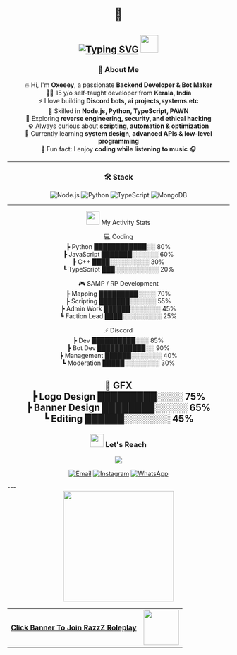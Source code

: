 <div align="center">

# 👋  
[![Typing SVG](https://readme-typing-svg.herokuapp.com?font=Fira+Code&pause=1000&color=00F7F7&center=true&vCenter=true&width=435&lines=I'm+Oxeeey+;Developer+%7C+Bot+Maker;Fullstack+Dev+Enthusiast)](https://git.io/typing-svg)
<img src="https://cdn.discordapp.com/emojis/1347091645279240253.gif" width="40" />
---

### 🚀 About Me  
🔥 Hi, I'm **Oxeeey**, a passionate **Backend Developer & Bot Maker**  
👨‍💻 15 y/o self-taught developer from **Kerala, India**  
⚡ I love building **Discord bots, ai projects,systems.etc**  
🔨 Skilled in **Node.js, Python, TypeScript, PAWN**  
🔐 Exploring **reverse engineering, security, and ethical hacking**  
⚙️ Always curious about **scripting, automation & optimization**  
🌱 Currently learning **system design, advanced APIs & low-level programming**  
🎵 Fun fact: I enjoy **coding while listening to music** 🎧  

---

### 🛠 Stack 
![Node.js](https://img.shields.io/badge/-Node.js-black?style=flat-square&logo=node.js)
![Python](https://img.shields.io/badge/-Python-black?style=flat-square&logo=python)
![TypeScript](https://img.shields.io/badge/-TypeScript-black?style=flat-square&logo=typescript)
![MongoDB](https://img.shields.io/badge/-MongoDB-black?style=flat-square&logo=mongodb)

---

<img src="https://cdn.discordapp.com/emojis/901890015875977216.gif" width="30" height="30" /> My Activity Stats  

💻 Coding  
   ┣ Python        ████████████░░  80%  
   ┣ JavaScript    ███████░░░░░░  60%  
   ┣ C++           ████░░░░░░░░░  30%  
   ┗ TypeScript    ███░░░░░░░░░░  20%  

🎮 SAMP / RP Development  
   ┣ Mapping       █████████░░░░  70%  
   ┣ Scripting     ███████░░░░░░  55%  
   ┣ Admin Work    ██████░░░░░░░  45%  
   ┗ Faction Lead  ████░░░░░░░░░  25%  

⚡ Discord  
   ┣ Dev           ██████████░░░  85%  
   ┣ Bot Dev       ███████████░░  90%  
   ┣ Management    ██████░░░░░░░  40%  
   ┗ Moderation    █████░░░░░░░░  30%  

🎨 GFX  
   ┣ Logo Design   █████████░░░░  75%  
   ┣ Banner Design ████████░░░░░  65%  
   ┗ Editing       ██████░░░░░░░  45%
---

### <img src="https://cdn.discordapp.com/emojis/923782059762282526.gif" width="30" height="30" /> Let's Reach
  <a href="https://discord.com/users/1050593287590920232"><img src="https://img.shields.io/badge/💬 Discord-oxeey_z-5865F2?style=for-the-badge&logo=discord&logoColor=white"></a>
</p>

[![Email](https://img.shields.io/badge/Email-Contact-red?style=flat-square&logo=gmail)](mailto:hafeeeiihapee@gmail.com) 
[![Instagram](https://img.shields.io/badge/Instagram-Follow-E4405F?style=flat-square&logo=instagram&logoColor=white)](https://instagram.com/hafeeey__)
[![WhatsApp](https://img.shields.io/badge/WhatsApp-Chat-25D366?style=flat-square&logo=whatsapp&logoColor=white)](https://wa.me/9496702811)






</div>
---
<div align="center">

  <!-- Main banner -->
  <a href="https://discord.gg/JjFWJqKnCG" target="_blank">
    <img src="https://cdn.discordapp.com/attachments/1407180109529481362/1407336562017964217/IMG_20250819_062815.png" width="250">
  </a>

  <!-- Text + small image in table -->
  <table>
    <tr>
      <td>
        <a href="https://discord.gg/JjFWJqKnCG" target="_blank">
          <b>Click Banner To Join RazzZ Roleplay</b>
        </a>
      </td>
      <td>
        <a href="https://discord.gg/JjFWJqKnCG" target="_blank">
          <img src="https://cdn.discordapp.com/attachments/1407180109529481362/1407336562017964217/IMG_20250819_062815.png" width="80">
        </a>
      </td>
    </tr>
  </table>

</div>
